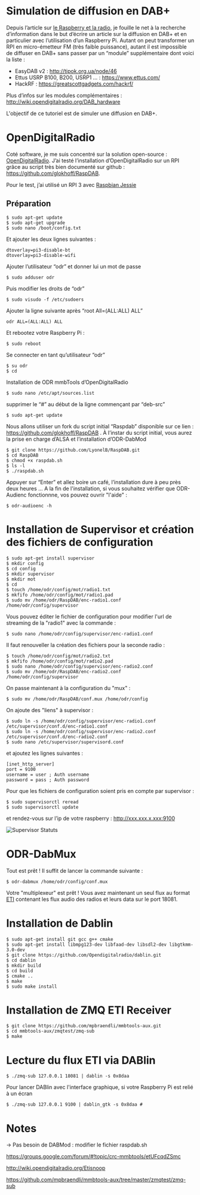 # Simulation de diffusion en DAB+

Depuis l’article sur [le Raspberry et la radio](https://technic2radio.fr/raspberry-pi-radio/), je fouille le net à la recherche d’information dans le but d’écrire un article sur la diffusion en DAB+ et en particulier avec l’utilisation d’un Raspberry Pi. Autant on peut transformer un RPI en micro-émetteur FM (très faible puissance), autant il est impossible de diffuser en DAB+ sans passer par un “module” supplémentaire dont voici la liste :

- EasyDAB v2 : http://tipok.org.ua/node/46
- Ettus USRP B100, B200, USRP1 … : https://www.ettus.com/
- HackRF : https://greatscottgadgets.com/hackrf/

Plus d’infos sur les modules complémentaires :
http://wiki.opendigitalradio.org/DAB_hardware

L'objectif de ce tutoriel est de simuler une diffusion en DAB+. 

# OpenDigitalRadio

Coté software, je me suis concentré sur la solution open-source : [OpenDigitalRadio](http://www.opendigitalradio.org/). J’ai testé l’installation d’OpenDigitalRadio sur un RPI grâce au script très bien documenté sur github : https://github.com/glokhoff/RaspDAB.

Pour le test, j’ai utilisé un RPI 3 avec [Raspbian Jessie](http://downloads.raspberrypi.org/raspbian/images/raspbian-2017-07-05/)

## Préparation

    $ sudo apt-get update
    $ sudo apt-get upgrade
    $ sudo nano /boot/config.txt

Et ajouter les deux lignes suivantes :

    dtoverlay=pi3-disable-bt
    dtoverlay=pi3-disable-wifi

Ajouter l’utilisateur “odr” et donner lui un mot de passe

    $ sudo adduser odr

Puis modifier les droits de “odr”

    $ sudo visudo -f /etc/sudoers

Ajouter la ligne suivante après “root All=(ALL:ALL) ALL”

    odr ALL=(ALL:ALL) ALL

Et rebootez votre Raspberry Pi :

    $ sudo reboot

Se connecter en tant qu’utilisateur “odr”

    $ su odr
    $ cd

Installation de ODR mmbTools d’OpenDigitalRadio

    $ sudo nano /etc/apt/sources.list

supprimer le “#” au début de la ligne commençant par “deb-src”

    $ sudo apt-get update

Nous allons utiliser un fork du script initial “Raspdab” disponible sur ce lien : https://github.com/glokhoff/RaspDAB . À l’instar du script initial, vous aurez la prise en charge d’ALSA et l’installation d’ODR-DabMod

    $ git clone https://github.com/LyonelB/RaspDAB.git
    $ cd RaspDAB
    $ chmod +x raspdab.sh
    $ ls -l
    $ ./raspdab.sh

Appuyer sur “Enter” et allez boire un café, l’installation dure à peu près deux heures …
A la fin de l'installation, si vous souhaitez vérifier que ODR-Audienc fonctionnne, vos pouvez ouvrir "l'aide" :

    $ odr-audioenc -h

# Installation de Supervisor et création des fichiers de configuration

    $ sudo apt-get install supervisor
    $ mkdir config
    $ cd config
    $ mkdir supervisor
    $ mkdir mot
    $ cd
    $ touch /home/odr/config/mot/radio1.txt
    $ mkfifo /home/odr/config/mot/radio1.pad
    $ sudo mv /home/odr/RaspDAB/enc-radio1.conf /home/odr/config/supervisor
    
Vous pouvez éditer le fichier de configuration pour modifier l'url de streaming de la "radio1" avec la commande : 

    $ sudo nano /home/odr/config/supervisor/enc-radio1.conf
    
Il faut renouveller la création des fichiers pour la seconde radio :

    $ touch /home/odr/config/mot/radio2.txt
    $ mkfifo /home/odr/config/mot/radio2.pad
    $ sudo nano /home/odr/config/supervisor/enc-radio2.conf
    $ sudo mv /home/odr/RaspDAB/enc-radio2.conf /home/odr/config/supervisor
    
On passe maintenant à la configuration du "mux" :

    $ sudo mv /home/odr/RaspDAB/conf.mux /home/odr/config
    
On ajoute des "liens" à supervisor :

    $ sudo ln -s /home/odr/config/supervisor/enc-radio1.conf /etc/supervisor/conf.d/enc-radio1.conf
    $ sudo ln -s /home/odr/config/supervisor/enc-radio2.conf /etc/supervisor/conf.d/enc-radio2.conf
    $ sudo nano /etc/supervisor/supervisord.conf

et ajoutez les lignes suivantes :

    [inet_http_server]
    port = 9100
    username = user ; Auth username
    password = pass ; Auth password

Pour que les fichiers de configuration soient pris en compte par supervisor :

    $ sudo supervisorctl reread
    $ sudo supervisorctl update

et rendez-vous sur l’ip de votre raspberry : http://xxx.xxx.x.xxx:9100

![Supervisor Statuts](https://github.com/LyonelB/RaspDAB/raw/master/Supervisor%20Status.png)

# ODR-DabMux

Tout est prêt ! Il suffit de lancer la commande suivante :

    $ odr-dabmux /home/odr/config/conf.mux
    
Votre "multiplexeur" est prêt ! Vous avez maintenant un seul flux au format [ETI](http://wiki.opendigitalradio.org/Ensemble_Transport_Interface) contenant les flux audio des radios et leurs data sur le port 18081.

# Installation de Dablin

    $ sudo apt-get install git gcc g++ cmake
    $ sudo apt-get install libmpg123-dev libfaad-dev libsdl2-dev libgtkmm-3.0-dev
    $ git clone https://github.com/Opendigitalradio/dablin.git
    $ cd dablin
    $ mkdir build
    $ cd build
    $ cmake ..
    $ make
    $ sudo make install
    
# Installation de ZMQ ETI Receiver

    $ git clone https://github.com/mpbraendli/mmbtools-aux.git
    $ cd mmbtools-aux/zmqtest/zmq-sub
    $ make
    
# Lecture du flux ETI via DABlin

    $ ./zmq-sub 127.0.0.1 18081 | dablin -s 0x8daa
    
Pour lancer DABlin avec l'interface graphique, si votre Raspberry Pi est relié à un écran

    $ ./zmq-sub 127.0.0.1 9100 | dablin_gtk -s 0x8daa #

# Notes

→ Pas besoin de DABMod : modifier le fichier raspdab.sh

https://groups.google.com/forum/#!topic/crc-mmbtools/etUFcqdZSmc

http://wiki.opendigitalradio.org/Etisnoop

https://github.com/mpbraendli/mmbtools-aux/tree/master/zmqtest/zmq-sub


